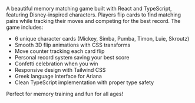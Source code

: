 A beautiful memory matching game built with React and TypeScript, featuring Disney-inspired characters. Players
flip cards to find matching pairs while tracking their moves and competing for the best record. The game includes:

- 6 unique character cards (Mickey, Simba, Pumba, Timon, Luie, Skroutz)
- Smooth 3D flip animations with CSS transforms
- Move counter tracking each card flip
- Personal record system saving your best score
- Confetti celebration when you win
- Responsive design with Tailwind CSS
- Greek language interface for Ariana
- Clean TypeScript implementation with proper type safety

Perfect for memory training and fun for all ages!